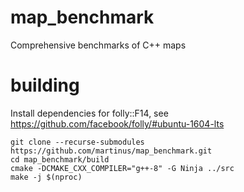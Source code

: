 # map_benchmark
Comprehensive benchmarks of C++ maps

# building 

Install dependencies for folly::F14, see https://github.com/facebook/folly/#ubuntu-1604-lts

    git clone --recurse-submodules https://github.com/martinus/map_benchmark.git
    cd map_benchmark/build
    cmake -DCMAKE_CXX_COMPILER="g++-8" -G Ninja ../src
    make -j $(nproc)

